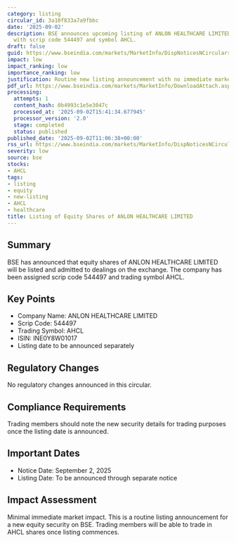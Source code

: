 ```yaml
---
category: listing
circular_id: 3a10f833a7a9fbbc
date: '2025-09-02'
description: BSE announces upcoming listing of ANLON HEALTHCARE LIMITED equity shares
  with scrip code 544497 and symbol AHCL.
draft: false
guid: https://www.bseindia.com/markets/MarketInfo/DispNoticesNCirculars.aspx?Noticeid={3189BFBF-D71C-4227-97D5-2193D16AC5F4}&noticeno=20250902-17&dt=09/02/2025&icount=17&totcount=57&flag=0
impact: low
impact_ranking: low
importance_ranking: low
justification: Routine new listing announcement with no immediate market impact
pdf_url: https://www.bseindia.com/markets/MarketInfo/DownloadAttach.aspx?id=20250902-17&attachedId=
processing:
  attempts: 1
  content_hash: 0b4993c1e5e3047c
  processed_at: '2025-09-02T15:41:34.677945'
  processor_version: '2.0'
  stage: completed
  status: published
published_date: '2025-09-02T11:06:38+00:00'
rss_url: https://www.bseindia.com/markets/MarketInfo/DispNoticesNCirculars.aspx?Noticeid={3189BFBF-D71C-4227-97D5-2193D16AC5F4}&noticeno=20250902-17&dt=09/02/2025&icount=17&totcount=57&flag=0
severity: low
source: bse
stocks:
- AHCL
tags:
- listing
- equity
- new-listing
- AHCL
- healthcare
title: Listing of Equity Shares of ANLON HEALTHCARE LIMITED
---
```


## Summary

BSE has announced that equity shares of ANLON HEALTHCARE LIMITED will be listed and admitted to dealings on the exchange. The company has been assigned scrip code 544497 and trading symbol AHCL.

## Key Points

- Company Name: ANLON HEALTHCARE LIMITED
- Scrip Code: 544497
- Trading Symbol: AHCL
- ISIN: INE0Y8W01017
- Listing date to be announced separately

## Regulatory Changes

No regulatory changes announced in this circular.

## Compliance Requirements

Trading members should note the new security details for trading purposes once the listing date is announced.

## Important Dates

- Notice Date: September 2, 2025
- Listing Date: To be announced through separate notice

## Impact Assessment

Minimal immediate market impact. This is a routine listing announcement for a new equity security on BSE. Trading members will be able to trade in AHCL shares once listing commences.